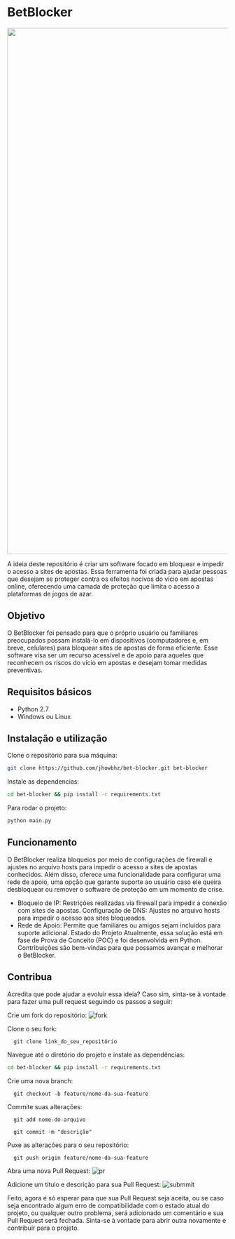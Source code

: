 # BetBlocker

<p align="center">
  <img src="https://github.com/user-attachments/assets/7efbc8f9-8fe4-429e-8bae-1c6efa3a4453" alt="screen-home" width="1200">
</p>

A ideia deste repositório é criar um software focado em bloquear e impedir o acesso a sites de apostas. Essa ferramenta foi criada para ajudar pessoas que desejam se proteger contra os efeitos nocivos do vício em apostas online, oferecendo uma camada de proteção que limita o acesso a plataformas de jogos de azar.

## Objetivo
O BetBlocker foi pensado para que o próprio usuário ou familiares preocupados possam instalá-lo em dispositivos (computadores e, em breve, celulares) para bloquear sites de apostas de forma eficiente. Esse software visa ser um recurso acessível e de apoio para aqueles que reconhecem os riscos do vício em apostas e desejam tomar medidas preventivas.

## Requisitos básicos
- Python 2.7
- Windows ou Linux

## Instalação e utilização

Clone o repositório para sua máquina:
```bash
git clone https://github.com/jhowbhz/bet-blocker.git bet-blocker
```

Instale as dependencias:
```bash
cd bet-blocker && pip install -r requirements.txt
```

Para rodar o projeto:
```bash
python main.py
```

## Funcionamento
O BetBlocker realiza bloqueios por meio de configurações de firewall e ajustes no arquivo hosts para impedir o acesso a sites de apostas conhecidos. Além disso, oferece uma funcionalidade para configurar uma rede de apoio, uma opção que garante suporte ao usuário caso ele queira desbloquear ou remover o software de proteção em um momento de crise.

- Bloqueio de IP: Restrições realizadas via firewall para impedir a conexão com sites de apostas.
Configuração de DNS: Ajustes no arquivo hosts para impedir o acesso aos sites bloqueados.
- Rede de Apoio: Permite que familiares ou amigos sejam incluídos para suporte adicional.
Estado do Projeto
Atualmente, essa solução está em fase de Prova de Conceito (POC) e foi desenvolvida em Python. Contribuições são bem-vindas para que possamos avançar e melhorar o BetBlocker.

## Contribua
Acredita que pode ajudar a evoluir essa ideia? Caso sim, sinta-se à vontade para fazer uma pull request seguindo os passos a seguir:

 Crie um fork do repositório:
![fork](https://github.com/user-attachments/assets/40a18cf5-031e-4134-bd73-e87cf22b57aa)

Clone o seu fork:
```
  git clone link_do_seu_repositório
```
Navegue até o diretório do projeto e instale as dependências:
```bash
cd bet-blocker && pip install -r requirements.txt
```

Crie uma nova branch:
```
  git checkout -b feature/nome-da-sua-feature
```

Commite suas alterações:
```
  git add nome-do-arquivo
```

```
  git commit -m "descrição"
```

Puxe as alterações para o seu repositório:
```
  git push origin feature/nome-da-sua-feature
```

Abra uma nova Pull Request:
![pr](https://github.com/user-attachments/assets/0fb5947b-2a31-4240-b00d-12c9de24eee7)

Adicione um título e descrição para sua Pull Request:
![submmit](https://github.com/user-attachments/assets/a30c6f0a-8752-43c4-965a-279220b01279)

Feito, agora é só esperar para que sua Pull Request seja aceita, ou se caso seja encontrado algum erro de compatibilidade com o estado atual do projeto, ou qualquer outro problema, será adicionado um comentário e sua Pull Request será fechada. Sinta-se à vontade para abrir outra novamente e contribuir para o projeto.